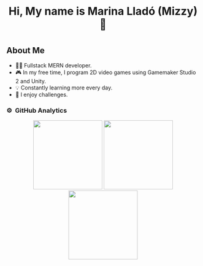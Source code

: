 <div align="center">
    <h1 align="center">
        Hi, My name is Marina Lladó (Mizzy) 👋
    <h1>
</div>

## About Me

- 👨‍💻 Fullstack MERN developer.
- 🎮 In my free time, I program 2D video games using Gamemaker Studio 2 and Unity.
- 💡 Constantly learning more every day.
- 🚀 I enjoy challenges.

### ⚙ &nbsp;GitHub Analytics

<p align="center">
    <img height="180em" src="https://streak-stats.demolab.com/?user=mizzymi&theme=highcontrast"/>
    <img height="180em" src="https://github-readme-stats-eight-theta.vercel.app/api?username=mizzymi&show_icons=true&theme=dark&include_all_commits=true&count_private=true"/>
    <img height="180em" src="https://github-readme-stats-eight-theta.vercel.app/api/top-langs/?username=mizzymi&layout=compact&langs_count=8&theme=dark"/>
</p>
